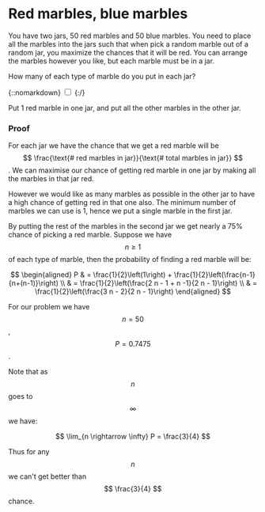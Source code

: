 # Red marbles, blue marbles

You have two jars, 50 red marbles and 50 blue marbles. You need to place all
the marbles into the jars such that when pick a random marble out of a random
jar, you maximize the chances that it will be red. You can arrange the marbles
however you like, but each marble must be in a jar.

How many of each type of marble do you put in each jar?

{::nomarkdown}
<label for="{{ include.id }}"></label>
<input type="checkbox" class="solution" id="{{ include.id }}">
{:/}
<div>

Put 1 red marble in one jar, and put all the other marbles in the other jar.

### Proof

For each jar we have the chance that we get a red marble will be  $$ \frac{\text{#
red marbles in jar}}{\text{# total marbles in jar}} $$ . We can maximise our
chance of getting red marble in one jar by making all the marbles in that jar
red.

However we would like as many marbles as possible in the other jar to have a
high chance of getting red in that one also. The minimum number of marbles we
can use is 1, hence we put a single marble in the first jar.

By putting the rest of the marbles in the second jar we get nearly a 75% chance
of picking a red marble. Suppose we have  $$ n \ge 1 $$  of each type of marble, then
the probability of finding a red marble will be:

$$
\begin{aligned}
P
& =
  \frac{1}{2}\left(1\right) + \frac{1}{2}\left(\frac{n-1}{n+(n-1)}\right) \\
& = \frac{1}{2}\left(\frac{2 n - 1 + n -1}{2 n - 1}\right) \\
& = \frac{1}{2}\left(\frac{3 n - 2}{2 n - 1}\right)
\end{aligned}
$$

For our problem we have  $$ n = 50 $$ ,  $$ P = 0.7475 $$ .

Note that as  $$ n $$  goes to  $$ \infty $$  we have:

$$
\lim_{n \rightarrow \infty} P = \frac{3}{4}
$$

Thus for any  $$ n $$  we can't get better than  $$ \frac{3}{4} $$  chance.

</div>
